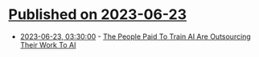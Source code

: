 # [Published on 2023-06-23](index.md)

* [2023-06-23, 03:30:00](https://slashdot.org/story/23/06/22/2218243/the-people-paid-to-train-ai-are-outsourcing-their-work-to-ai?utm_source=rss1.0mainlinkanon&utm_medium=feed) - [The People Paid To Train AI Are Outsourcing Their Work To AI](https://slashdot.org/story/23/06/22/2218243/the-people-paid-to-train-ai-are-outsourcing-their-work-to-ai?utm_source=rss1.0mainlinkanon&utm_medium=feed)
